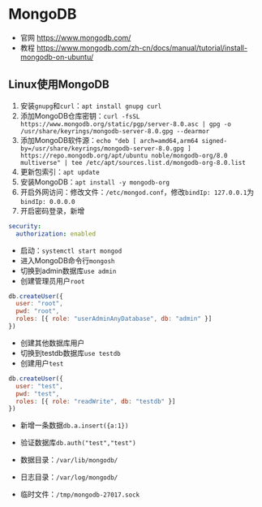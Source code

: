 # MongoDB

- 官网 <https://www.mongodb.com/>
- 教程 <https://www.mongodb.com/zh-cn/docs/manual/tutorial/install-mongodb-on-ubuntu/>

## Linux使用MongoDB

1. 安装`gnupg`和`curl`：`apt install gnupg curl`
2. 添加MongoDB仓库密钥：`curl -fsSL https://www.mongodb.org/static/pgp/server-8.0.asc | gpg -o /usr/share/keyrings/mongodb-server-8.0.gpg --dearmor`
3. 添加MongoDB软件源：`echo "deb [ arch=amd64,arm64 signed-by=/usr/share/keyrings/mongodb-server-8.0.gpg ] https://repo.mongodb.org/apt/ubuntu noble/mongodb-org/8.0 multiverse" | tee /etc/apt/sources.list.d/mongodb-org-8.0.list`
4. 更新包索引：`apt update`
5. 安装MongoDB：`apt install -y mongodb-org`
6. 开启外网访问：修改文件：`/etc/mongod.conf`，修改`bindIp: 127.0.0.1`为`bindIp: 0.0.0.0`
7. 开启密码登录，新增

```yml
security:
  authorization: enabled
```

- 启动：`systemctl start mongod`
- 进入MongoDB命令行`mongosh`
- 切换到admin数据库`use admin`
- 创建管理员用户`root`

```js
db.createUser({
  user: "root",
  pwd: "root",
  roles: [{ role: "userAdminAnyDatabase", db: "admin" }]
})
```

- 创建其他数据库用户
- 切换到testdb数据库`use testdb`
- 创建用户`test`

```js
db.createUser({
  user: "test",
  pwd: "test",
  roles: [{ role: "readWrite", db: "testdb" }]
})
```

- 新增一条数据`db.a.insert({a:1})`
- 验证数据库`db.auth("test","test")`

- 数据目录：`/var/lib/mongodb/`
- 日志目录：`/var/log/mongodb/`
- 临时文件：`/tmp/mongodb-27017.sock`
